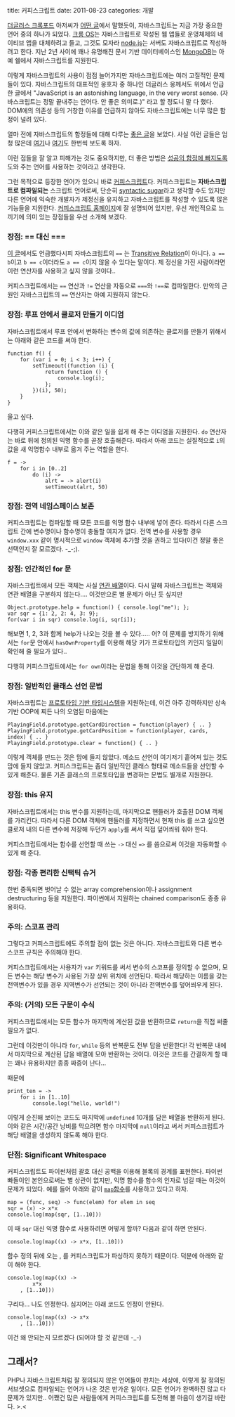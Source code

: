 title: 커피스크립트
date: 2011-08-23
categories: 개발

[더글러스 크록포드](http://javascript.crockford.com/popular.html) 아저씨가 [어떤 글](http://javascript.crockford.com/popular.html)에서 말했듯이, 자바스크립트는 지금 가장 중요한 언어 중의 하나가 되었다. [크롬 OS](http://en.wikipedia.org/wiki/Google_Chrome_OS)는 자바스크립트로 작성된 웹 앱들로 운영체제의 네이티브 앱을 대체하려고 들고, 그것도 모자라 [node.js](http://nodejs.org/)는 서버도 자바스크립트로 작성하려고 한다. 지난 2년 사이에 꽤나 유명해진 문서 기반 데이터베이스인 [MongoDB](http://www.mongodb.org/)는 아예 쉘에서 자바스크립트를 지원한다.

이렇게 자바스크립트의 사용이 점점 늘어가지만 자바스크립트에는 여러 고질적인 문제들이 있다. 자바스크립트의 대표적인 옹호자 중 하나인 더글러스 옹께서도 위에서 언급한 글에서 "JavaScript is an astonishing language, in the very worst sense. (자바스크립트는 정말 끝내주는 언어다. 안 좋은 의미로.)" 라고 할 정도니 말 다 했다. DOM에의 의존성 등의 거창한 이유를 언급하지 않아도 자바스크립트에는 너무 많은 함정이 널려 있다. 

얼마 전에 자바스크립트의 함정들에 대해 다루는 [좋은 글](http://blog.cheol.net/post/9208860498)을 보았다. 사실 이런 글들은 엄청 많은데 [여기](http://www.fitzblog.com/bid/2127/Nine-Javascript-Gotchas)나 [여기](http://stackoverflow.com/questions/2749952/what-are-the-top-javascript-pitfalls)도 한번씩 보도록 하자. 

이런 점들을 잘 알고 피해가는 것도 중요하지만, 더 좋은 방법은 [성공의 함정에 빠지도록](http://www.codinghorror.com/blog/2007/08/falling-into-the-pit-of-success.html) 도와 주는 언어를 사용하는 것이라고 생각한다.

그런 목적으로 등장한 언어가 있으니 바로 [커피스크립트](http://jashkenas.github.com/coffee-script/)다. 커피스크립트는 **자바스크립트로 컴파일되는** 스크립트 언어로써, 단순히 [syntactic sugar](http://en.wikipedia.org/wiki/Syntactic_sugar)라고 생각할 수도 있지만 다른 언어에 익숙한 개발자가 제정신을 유지하고 자바스크립트를 작성할 수 있도록 많은 기능들을 지원한다. [커피스크립트 홈페이지](http://jashkenas.github.com/coffee-script/)에 잘 설명되어 있지만, 우선 개인적으로 느끼기에 의미 있는 장점들을 우선 소개해 보겠다.

<!-- PREVIEW_END -->

### 장점: == 대신 ===

[이 글](http://blog.cheol.net/post/9208860498)에서도 언급했다시피 자바스크립트의 `==` 는 [Transitive Relation](http://en.wikipedia.org/wiki/Transitive_relation)이 아니다. `a == b`이고 `b == c`이더라도 `a == c`이지 않을 수 있다는 말이다. 제 정신을 가진 사람이라면 이런 연산자를 사용하고 싶지 않을 것이다..

커피스크립트에서는 `==` 연산과 `!=` 연산을 자동으로 `===`와 `!==`로 컴파일한다. 만악의 근원인 자바스크립트의 `==` 연산자는 아예 지원하지 않는다.

### 장점: 루프 안에서 클로저 만들기 이디엄

자바스크립트에서 루프 안에서 변화하는 변수의 값에 의존하는 클로저를 만들기 위해서는 아래와 같은 코드를 써야 한다.

	function f() {
		for (var i = 0; i < 3; i++) {
			setTimeout((function (i) {
				return function () {
					console.log(i);
				};
			})(i), 50);
		}
	}

울고 싶다.

다행히 커피스크립트에서는 이와 같은 일을 쉽게 해 주는 이디엄을 지원한다. `do` 연산자는 바로 뒤에 정의된 익명 함수를 곧장 호출해준다. 따라서 아래 코드는 실질적으로 `i`의 값을 새 익명함수 내부로 옮겨 주는 역할을 한다.

	f = ->
		for i in [0..2]
			do (i) ->
				alrt = -> alert(i)
				setTimeout(alrt, 50)

### 장점: 전역 네임스페이스 보존

커피스크립트는 컴파일할 때 모든 코드를 익명 함수 내부에 넣어 준다. 따라서 다른 스크립트 간에 변수명이나 함수명이 충돌할 여지가 없다. 전역 변수를 사용할 경우 `window.xxx` 같이 명시적으로 `window` 객체에 추가할 것을 권하고 있다(이건 정말 좋은 선택인지 잘 모르겠다. -\_-;).

### 장점: 인간적인 for 문

자바스크립트에서 모든 객체는 사실 [연관 배열](http://en.wikipedia.org/wiki/Associative_array)이다. 다시 말해 자바스크립트는 객체와 연관 배열을 구분하지 않는다.... 이것만으론 별 문제가 아닌 듯 싶지만

	Object.prototype.help = function() { console.log("me"); };
	var sqr = {1: 2, 2: 4, 3: 9};
	for(var i in sqr) console.log(i, sqr[i]);

해보면 1, 2, 3과 함께 help가 나오는 것을 볼 수 있다..... 어? 이 문제를 방지하기 위해서는 `for`문 안에서 `hasOwnProperty`를 이용해 해당 키가 프로토타입의 키인지 일일이 확인해 줄 필요가 있다..

다행히 커피스크립트에서는 `for own`이라는 문법을 통해 이것을 간단하게 해 준다.

### 장점: 일반적인 클래스 선언 문법

자바스크립트는 [프로토타입 기반 타입시스템](http://en.wikipedia.org/wiki/Prototype-based_programming)을 지원하는데, 이건 아주 강력하지만 상속 기반 OOP에 찌든 나의 오염된 마음에는

	PlayingField.prototype.getCardDirection = function(player) { .. }
	PlayingField.prototype.getCardPosition = function(player, cards, index) { .. }
	PlayingField.prototype.clear = function() { .. }

이렇게 객체를 만드는 것은 맘에 들지 않았다. 메소드 선언이 여기저기 흩어져 있는 것도 맘에 들지 않았고. 커피스크립트는 좀더 일반적인 클래스 형태로 메소드들을 선언할 수 있게 해준다. 물론 기존 클래스의 프로토타입을 변경하는 문법도 별개로 지원한다.

### 장점: this 유지

자바스크립트에서는 this 변수를 지원하는데, 마지막으로 핸들러가 호출된 DOM 객체를 가리킨다. 따라서 다른 DOM 객체에 핸들러를 지정하면서 현재 this 를 쓰고 싶으면 클로저 내의 다른 변수에 저장해 두던가 `apply`를 써서 직접 덮어씌워 줘야 한다.

커피스크립트에서는 함수를 선언할 때 쓰는 `->` 대신 `=>` 를 씀으로써 이것을 자동화할 수 있게 해 준다.

### 장점: 각종 편리한 신택틱 슈거

한번 중독되면 벗어날 수 없는 array comprehension이나 assignment destructuring 등을 지원한다. 파이썬에서 지원하는 chained comparison도 종종 유용하다.

### 주의: 스코프 관리

그렇다고 커피스크립트에도 주의할 점이 없는 것은 아니다. 자바스크립트와 다른 변수 스코프 규칙은 주의해야 한다.

커피스크립트에서는 사용자가 `var` 키워드를 써서 변수의 스코프를 정의할 수 없으며, 모든 변수는 해당 변수가 사용된 가장 상위 위치에 선언된다. 따라서 해당하는 이름을 갖는 전역변수가 있을 경우 지역변수가 선언되는 것이 아니라 전역변수를 덮어씌우게 된다. 

### 주의: (거의) 모든 구문이 수식

커피스크립트에서는 모든 함수가 마지막에 계산된 값을 반환하므로 `return`을 직접 써줄 필요가 없다. 

그런데 이것만이 아니라 `for`, `while` 등의 반복문도 전부 답을 반환한다! 각 반복문 내에서 마지막으로 계산된 답을 배열에 모아 반환하는 것이다. 이것은 코드를 간결하게 할 때는 꽤나 유용하지만 종종 짜증이 난다...

때문에

	print_ten = ->
		for i in [1..10]
			console.log("hello, world!")

이렇게 순진해 보이는 코드도 마지막에 `undefined` 10개를 담은 배열을 반환하게 된다. 이와 같은 시간/공간 낭비를 막으려면 함수 마지막에 `null`이라고 써서 커피스크립트가 해당 배열을 생성하지 않도록 해야 한다.

### 단점: Significant Whitespace

커피스크립트도 파이썬처럼 괄호 대신 공백을 이용해 블록의 경계를 표현한다. 파이썬 빠돌이인 본인으로써는 별 상관이 없지만, 익명 함수를 함수의 인자로 넘길 때는 이것이 문제가 되었다. 예를 들어 아래와 같이 [`map`함수](http://en.wikipedia.org/wiki/Map_(higher-order_function))를 사용하고 있다고 하자.

	map = (func, seq) -> func(elem) for elem in seq 
	sqr = (x) -> x*x
	console.log(map(sqr, [1..10]))

이 때 `sqr` 대신 익명 함수로 사용하려면 어떻게 할까? 다음과 같이 하면 안된다.

	console.log(map((x) -> x*x, [1..10]))

함수 정의 뒤에 오는 , 를 커피스크립트가 파싱하지 못하기 때문이다. 덕분에 아래와 같이 해야 한다.

	console.log(map((x) ->
			x*x
		, [1..10]))

구리다... 나도 인정한다. 심지어는 아래 코드도 인정이 안된다.

	console.log(map((x) -> x*x
		, [1..10]))

이건 왜 안되는지 모르겠다 (되어야 할 것 같은데 -\_-)

## 그래서?

PHP나 자바스크립트처럼 잘 정의되지 않은 언어들이 판치는 세상에, 이렇게 잘 정의된 서브셋으로 컴파일되는 언어가 나온 것은 반가운 일이다. 모든 언어가 완벽하진 않고 다 문제가 있지만.. 어쨌건 많은 사람들에게 커피스크립트를 도전해 볼 마음이 생기길 바란다. >.<
